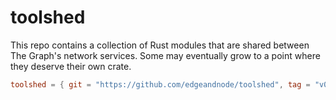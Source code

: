 # toolshed

This repo contains a collection of Rust modules that are shared between The Graph's network
services. Some may eventually grow to a point where they deserve their own crate.

```toml
toolshed = { git = "https://github.com/edgeandnode/toolshed", tag = "v0.2.1" }
```
